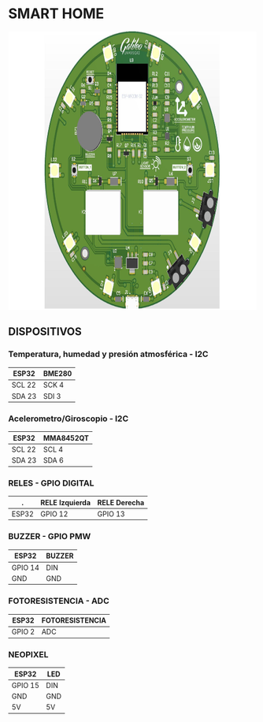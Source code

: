 # SMART HOME

<p align="center">
  <img width="800" height="565" src="/imagenes/SmartHomes.jpg">
</p>

## DISPOSITIVOS

### Temperatura, humedad y presión atmosférica - I2C
ESP32 | BME280
--- | ---
SCL 22 | SCK 4
SDA 23 | SDI 3

### Acelerometro/Giroscopio - I2C
ESP32 | MMA8452QT
--- | ---
SCL 22 | SCL 4
SDA 23 | SDA 6

### RELES - GPIO DIGITAL
 . | RELE Izquierda | RELE Derecha
--- | --- | ---
ESP32 | GPIO 12 | GPIO 13

### BUZZER - GPIO PMW
ESP32 | BUZZER
--- | ---
GPIO 14  | DIN
GND | GND

### FOTORESISTENCIA - ADC
ESP32 | FOTORESISTENCIA
--- | ---
GPIO 2 | ADC

### NEOPIXEL 
ESP32 | LED
--- | ---
GPIO 15  | DIN
GND | GND
5V | 5V


